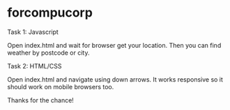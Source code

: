 # forcompucorp
Task 1: Javascript

Open index.html and wait for browser get your location. Then you can find weather by postcode or city.

Task 2: HTML/CSS

Open index.html and navigate using down arrows. It works responsive so it should work on mobile browsers too.

Thanks for the chance!
